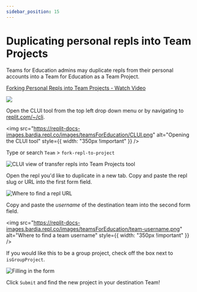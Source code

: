 ```yaml
---
sidebar_position: 15
---
```


# Duplicating personal repls into Team Projects 

Teams for Education admins may duplicate repls from their personal accounts into a Team for Education as a Team Project.

<a href="https://www.loom.com/share/31e2d176705844369364e4339961e292">
    <p>Forking Personal Repls into Team Projects  - Watch Video</p>
    <img
  style={{ maxWidth: 600 }}
  src="https://cdn.loom.com/sessions/thumbnails/31e2d176705844369364e4339961e292-with-play.gif"
/>

  </a>

Open the CLUI tool from the top left drop down menu or by navigating to [replit.com/~/cli](https://replit.com/~/cli).

<img
  src="https://replit-docs-images.bardia.repl.co/images/teamsForEducation/CLUI.png"
  alt="Opening the CLUI tool"
  style={{ width: "350px !important" }}
/>



Type or search `Team` > `fork-repl-to-project`

![CLUI view of transfer repls into Team Projects tool](https://replit-docs-images.bardia.repl.co/images/teamsForEducation/fork-repl-to-teamproject.gif)

Open the repl you'd like to duplicate in a new tab. Copy and paste the repl slug or URL into the first form field. 

![Where to find a repl URL](https://replit-docs-images.bardia.repl.co/images/teamsForEducation/repl-url.png)

Copy and paste the *username* of the destination team into the second form field.

<img
  src="https://replit-docs-images.bardia.repl.co/images/teamsForEducation/team-username.png"
  alt="Where to find a team username"
  style={{ width: "350px !important" }}
/>

If you would like this to be a group project, check off the box next to `isGroupProject`.

![Filling in the form](https://replit-docs-images.bardia.repl.co/images/teamsForEducation/formfill.gif)

Click `Submit` and find the new project in your destination Team! 
